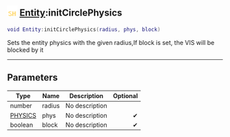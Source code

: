 ## <img src="../../.gitbook/assets/shared.png" width="24" height=24 /> [Entity](https://iaswiki.rawr.dev/readme/entity):initCirclePhysics

```lua
void Entity:initCirclePhysics(radius, phys, block)
```

Sets the entity physics with the given radius,If block is set, the VIS will be blocked by it

------
## Parameters

| Type   | Name | Description | Optional |
| ------ | ---- | ----------- | -------: |
| number | radius | No description |  |
| [PHYSICS](https://iaswiki.rawr.dev/readme/physics) | phys | No description | ✔ |
| boolean | block | No description | ✔ |

